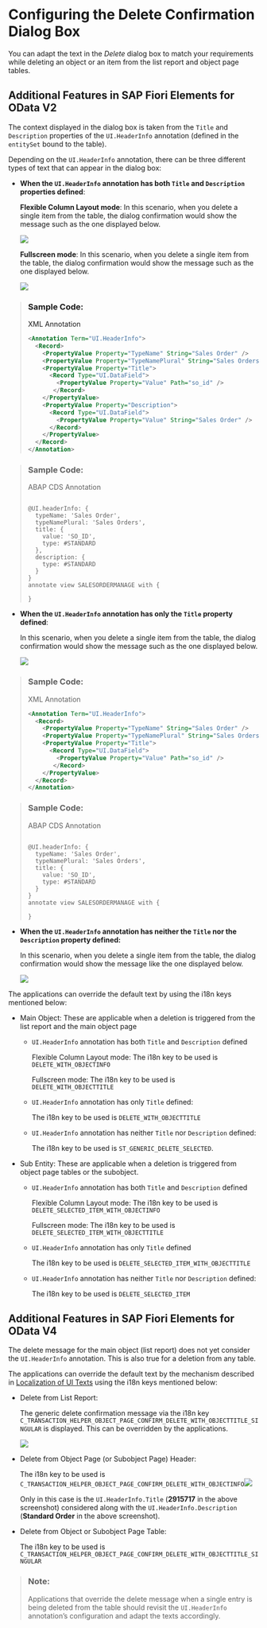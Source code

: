 <!-- loio84e4f8967bf643c9b81d4d84cefdf367 -->

# Configuring the Delete Confirmation Dialog Box

You can adapt the text in the *Delete* dialog box to match your requirements while deleting an object or an item from the list report and object page tables.



<a name="loio84e4f8967bf643c9b81d4d84cefdf367__section_jls_dyr_cnb"/>

## Additional Features in SAP Fiori Elements for OData V2

The context displayed in the dialog box is taken from the `Title` and `Description` properties of the `UI.HeaderInfo` annotation \(defined in the `entitySet` bound to the table\).

Depending on the `UI.HeaderInfo` annotation, there can be three different types of text that can appear in the dialog box:

-   **When the `UI.HeaderInfo` annotation has both `Title` and `Description` properties defined**:

    **Flexible Column Layout mode**: In this scenario, when you delete a single item from the table, the dialog confirmation would show the message such as the one displayed below.

    ![](images/Delete_Dialog_1_4e21c19.png)

    **Fullscreen mode**: In this scenario, when you delete a single item from the table, the dialog confirmation would show the message such as the one displayed below.

    ![](images/Delete_Dialog_1b_ad1d3f4.png)


> ### Sample Code:  
> XML Annotation
> 
> ```xml
> <Annotation Term="UI.HeaderInfo"> 
>   <Record> 
>     <PropertyValue Property="TypeName" String="Sales Order" /> 
>     <PropertyValue Property="TypeNamePlural" String="Sales Orders" /> 
>     <PropertyValue Property="Title"> 
>       <Record Type="UI.DataField"> 
>         <PropertyValue Property="Value" Path="so_id" /> 
>        </Record> 
>     </PropertyValue> 
>     <PropertyValue Property="Description"> 
>       <Record Type="UI.DataField"> 
>         <PropertyValue Property="Value" String="Sales Order" /> 
>       </Record>   
>     </PropertyValue> 
>   </Record> 
> </Annotation>
> 
> ```

> ### Sample Code:  
> ABAP CDS Annotation
> 
> ```
> 
> @UI.headerInfo: {
>   typeName: 'Sales Order',
>   typeNamePlural: 'Sales Orders',
>   title: {
>     value: 'SO_ID',
>     type: #STANDARD
>   },
>   description: {
>     type: #STANDARD
>   }
> }
> annotate view SALESORDERMANAGE with {
> 
> }
> 
> ```

-   **When the `UI.HeaderInfo` annotation has only the `Title` property defined**:

    In this scenario, when you delete a single item from the table, the dialog confirmation would show the message such as the one displayed below.

    ![](images/Delete_Dialog_2_f898032.png)


> ### Sample Code:  
> XML Annotation
> 
> ```xml
> <Annotation Term="UI.HeaderInfo"> 
>   <Record> 
>     <PropertyValue Property="TypeName" String="Sales Order" /> 
>     <PropertyValue Property="TypeNamePlural" String="Sales Orders" /> 
>     <PropertyValue Property="Title"> 
>       <Record Type="UI.DataField"> 
>         <PropertyValue Property="Value" Path="so_id" /> 
>        </Record> 
>     </PropertyValue> 
>   </Record> 
> </Annotation>
> 
> ```

> ### Sample Code:  
> ABAP CDS Annotation
> 
> ```
> 
> @UI.headerInfo: {
>   typeName: 'Sales Order',
>   typeNamePlural: 'Sales Orders',
>   title: {
>     value: 'SO_ID',
>     type: #STANDARD
>   }
> }
> annotate view SALESORDERMANAGE with {
> 
> }
> ```

-   **When the `UI.HeaderInfo` annotation has neither the `Title` nor the `Description` property defined:**

    In this scenario, when you delete a single item from the table, the dialog confirmation would show the message like the one displayed below.

    ![](images/Delete_Dialog_3_c55b1e8.png)


The applications can override the default text by using the i18n keys mentioned below:

-   Main Object: These are applicable when a deletion is triggered from the list report and the main object page

    -   `UI.HeaderInfo` annotation has both `Title` and `Description` defined

        Flexible Column Layout mode: The i18n key to be used is `DELETE_WITH_OBJECTINFO`

        Fullscreen mode: The i18n key to be used is `DELETE_WITH_OBJECTTITLE`

    -   `UI.HeaderInfo` annotation has only `Title` defined:

        The i18n key to be used is `DELETE_WITH_OBJECTTITLE`

    -   `UI.HeaderInfo` annotation has neither `Title` nor `Description` defined:

        The i18n key to be used is `ST_GENERIC_DELETE_SELECTED`.


-   Sub Entity: These are applicable when a deletion is triggered from object page tables or the subobject.

    -   `UI.HeaderInfo` annotation has both `Title` and `Description` defined

        Flexible Column Layout mode: The i18n key to be used is `DELETE_SELECTED_ITEM_WITH_OBJECTINFO`

        Fullscreen mode: The i18n key to be used is `DELETE_SELECTED_ITEM_WITH_OBJECTTITLE`

    -   `UI.HeaderInfo` annotation has only `Title` defined

        The i18n key to be used is `DELETE_SELECTED_ITEM_WITH_OBJECTTITLE`

    -   `UI.HeaderInfo` annotation has neither `Title` nor `Description` defined:

        The i18n key to be used is `DELETE_SELECTED_ITEM`





<a name="loio84e4f8967bf643c9b81d4d84cefdf367__section_uql_5yr_cnb"/>

## Additional Features in SAP Fiori Elements for OData V4

The delete message for the main object \(list report\) does not yet consider the `UI.HeaderInfo` annotation. This is also true for a deletion from any table.

The applications can override the default text by the mechanism described in [Localization of UI Texts](localization-of-ui-texts-b8cb649.md) using the i18n keys mentioned below:

-   Delete from List Report:

    The generic delete confirmation message via the i18n key `C_TRANSACTION_HELPER_OBJECT_PAGE_CONFIRM_DELETE_WITH_OBJECTTITLE_SINGULAR` is displayed. This can be overridden by the applications.

    ![](images/Message_for_Delet_in_List_Report_f70fafe.png)

-   Delete from Object Page \(or Subobject Page\) Header:

    The i18n key to be used is `C_TRANSACTION_HELPER_OBJECT_PAGE_CONFIRM_DELETE_WITH_OBJECTINFO`![](images/Message_for_Delete_from_Object_Page_Header_e7bb20c.png)

    Only in this case is the `UI.HeaderInfo.Title` \(**2915717** in the above screenshot\) considered along with the `UI.HeaderInfo.Description` \(**Standard Order** in the above screenshot\).

-   Delete from Object or Subobject Page Table:

    The i18n key to be used is `C_TRANSACTION_HELPER_OBJECT_PAGE_CONFIRM_DELETE_WITH_OBJECTTITLE_SINGULAR`


> ### Note:  
> Applications that override the delete message when a single entry is being deleted from the table should revisit the `UI.HeaderInfo` annotation’s configuration and adapt the texts accordingly.

